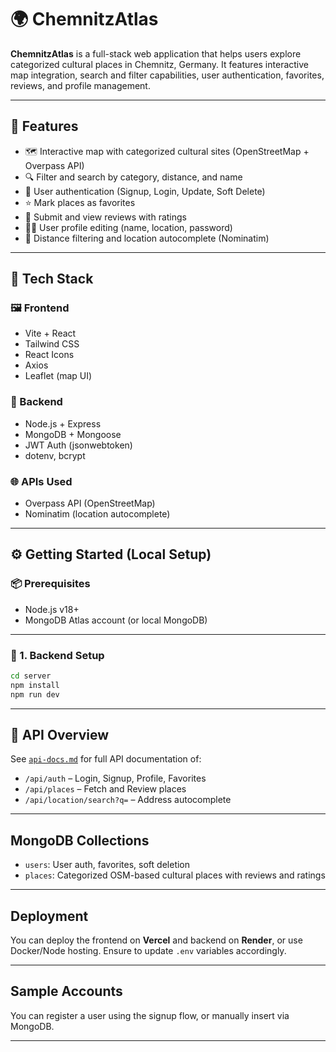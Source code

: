 # 🌍 ChemnitzAtlas

**ChemnitzAtlas** is a full-stack web application that helps users explore categorized cultural places in Chemnitz, Germany. It features interactive map integration, search and filter capabilities, user authentication, favorites, reviews, and profile management.

---

## 🚀 Features

- 🗺️ Interactive map with categorized cultural sites (OpenStreetMap + Overpass API)
- 🔍 Filter and search by category, distance, and name
- 👤 User authentication (Signup, Login, Update, Soft Delete)
- ⭐ Mark places as favorites
- 💬 Submit and view reviews with ratings
- 🧑‍💼 User profile editing (name, location, password)
- 📍 Distance filtering and location autocomplete (Nominatim)

---

## 🧰 Tech Stack

### 🖼️ Frontend

- Vite + React
- Tailwind CSS
- React Icons
- Axios
- Leaflet (map UI)

### 🧠 Backend

- Node.js + Express
- MongoDB + Mongoose
- JWT Auth (jsonwebtoken)
- dotenv, bcrypt

### 🌐 APIs Used

- Overpass API (OpenStreetMap)
- Nominatim (location autocomplete)

---

## ⚙️ Getting Started (Local Setup)

### 📦 Prerequisites

- Node.js v18+
- MongoDB Atlas account (or local MongoDB)

---

### 🔧 1. Backend Setup

```bash
cd server
npm install
npm run dev


```
---

## 🔌 API Overview

See [`api-docs.md`](./api-docs.md) for full API documentation of:

-   `/api/auth` – Login, Signup, Profile, Favorites
-   `/api/places` – Fetch and Review places
-   `/api/location/search?q=` – Address autocomplete

---

## MongoDB Collections

-   `users`: User auth, favorites, soft deletion
-   `places`: Categorized OSM-based cultural places with reviews and ratings

---

## Deployment

You can deploy the frontend on **Vercel** and backend on **Render**, or use Docker/Node hosting. Ensure to update `.env` variables accordingly.

---

## Sample Accounts

You can register a user using the signup flow, or manually insert via MongoDB.

---

